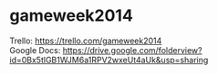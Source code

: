 gameweek2014
============
Trello: https://trello.com/gameweek2014  
Google Docs: https://drive.google.com/folderview?id=0Bx5tlGB1WJM6a1RPV2wxeUt4aUk&usp=sharing

